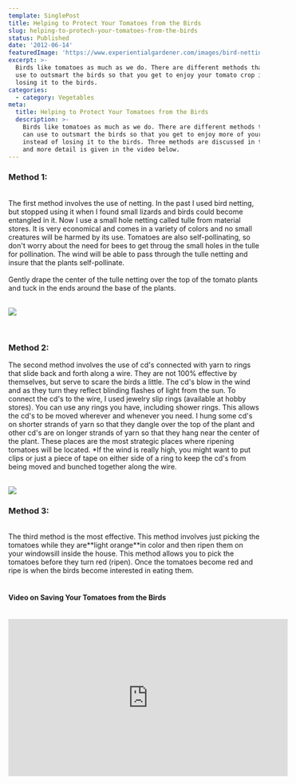 ```yaml
---
template: SinglePost
title: Helping to Protect Your Tomatoes from the Birds
slug: helping-to-protech-your-tomatoes-from-the-birds
status: Published
date: '2012-06-14'
featuredImage: 'https://www.experientialgardener.com/images/bird-netting.jpg'
excerpt: >-
  Birds like tomatoes as much as we do. There are different methods that you can
  use to outsmart the birds so that you get to enjoy your tomato crop instead of
  losing it to the birds. 
categories:
  - category: Vegetables
meta:
  title: Helping to Protect Your Tomatoes from the Birds
  description: >-
    Birds like tomatoes as much as we do. There are different methods that you
    can use to outsmart the birds so that you get to enjoy more of your tomato crop
    instead of losing it to the birds. Three methods are discussed in this blog
    and more detail is given in the video below.
---
```

### Method 1:
<br>
The first method involves the use of netting. In the past I used bird netting, but stopped using it when I found small lizards and birds could become entangled in it. Now I use a small hole netting called tulle from material stores. It is very economical and comes in a variety of colors and no small creatures will be harmed by its use. Tomatoes are also self-pollinating, so don't worry about the need for bees to get throug the small holes in the tulle for pollination. The wind will be able to pass through the tulle netting and insure that the plants self-pollinate. 
<br><br>
Gently drape the center of the tulle netting over the top of the tomato plants and tuck in the ends around the base of the plants.
<br><br>

![](/images/bird-netting.jpg)

<br>

### Method 2:

The second method involves the use of cd's connected with yarn to rings that slide back and forth along a wire. They are not 100% effective by themselves, but serve to scare the birds a little. The cd's blow in the wind and as they turn they reflect blinding flashes of light from the sun. To connect the cd's to the wire, I used jewelry slip rings (available at hobby stores). You can use any rings you have, including shower rings. This allows the cd's to be moved wherever and whenever you need. I hung some cd's on shorter strands of yarn so that they dangle over the top of the plant and other cd's are on longer strands of yarn so that they hang near the center of the plant. These places are the most strategic places where ripening tomatoes will be located. *If the wind is really high, you might want to put clips or just a piece of tape on either side of a ring to keep the cd's from being moved and bunched together along the wire.
<br><br>

![](/images/cd-scare-crows.jpg)

<!--StartFragment-->

### Method 3:

<br>
The third method is the most effective. This method involves just picking the tomatoes while they are**light orange**in color and then ripen them on your windowsill inside the house. This method allows you to pick the tomatoes before they turn red (ripen). Once the tomatoes become red and ripe is when the birds become interested in eating them.
<br><br>

#### Video on Saving Your Tomatoes from the Birds

<br>
<iframe width="560" height="315" src="https://www.youtube.com/embed/3U-cI_YRxQo" frameborder="0" allow="accelerometer; autoplay; encrypted-media; gyroscope; picture-in-picture" allowfullscreen></iframe>
